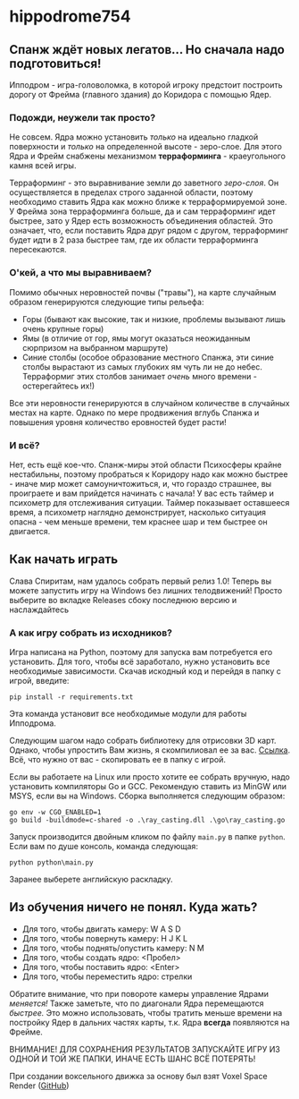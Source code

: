 # hippodrome754
## Спанж ждёт новых легатов... Но сначала надо подготовиться!

Ипподром - игра-головоломка, в которой игроку предстоит построить дорогу от Фрейма (главного здания) до Коридора с помощью Ядер.
### Подожди, неужели так просто?
Не совсем. Ядра можно установить _только_ на идеально гладкой поверхности и _только_ на определенной высоте - зеро-слое. Для этого Ядра и Фрейм снабжены механизмом __терраформинга__ - краеугольного камня всей игры.

Терраформинг - это выравнивание земли до заветного _зеро-слоя_. Он осуществляется в пределах строго заданной области, поэтому необходимо ставить Ядра как можно ближе к терраформируемой зоне. У Фрейма зона терраформинга больше, да и сам терраформинг идет быстрее, зато 
у Ядер есть возможность объединения областей. Это означает, что, если поставить Ядра друг рядом с другом, терраформинг будет идти в 2 раза быстрее там, где их области терраформинга пересекаются.
### О'кей, а что мы выравниваем?
Помимо обычных неровностей почвы ("травы"), на карте случайным образом генерируются следующие типы рельефа:
- Горы (бывают как высокие, так и низкие, проблемы вызывают лишь очень крупные горы)
- Ямы (в отличие от гор, ямы могут оказаться неожиданным сюрпризом на выбранном маршруте)
- Синие столбы (особое образование местного Спанжа, эти синие столбы вырастают из самых глубоких ям чуть ли не до небес. Терраформиг этих столбов занимает _очень_ много времени - остерегайтесь их!)

Все эти неровности генерируются в случайном количестве в случайных местах на карте. Однако по мере продвижения вглубь Спанжа и повышения уровня количество еровностей будет расти!
### И всё?
Нет, есть ещё кое-что. Спанж-миры этой области Психосферы крайне нестабильны, поэтому пробраться к Коридору надо как можно быстрее - иначе мир может самоуничтожиться, и, что гораздо страшнее, вы проиграете и вам прийдется начинать с начала!
У вас есть таймер и психометр для отслеживания ситуации. Таймер показывает оставшееся время, а психометр наглядно демонстрирует, насколько ситуация опасна - чем меньше времени, тем краснее шар и тем быстрее он двигается.
## Как начать играть
Слава Спиритам, нам удалось собрать первый релиз 1.0! Теперь вы можете запустить игру на Windows без лишних телодвижений!
Просто выберите во вкладке Releases сбоку последнюю версию и наслаждайтесь
### А как игру собрать из исходников?
Игра написана на Python, поэтому для запуска вам потребуется его установить.
Для того, чтобы всё заработало, нужно установить все необходимые зависимости.
Скачав искодный код и перейдя в папку с игрой, введите:
```
pip install -r requirements.txt
```

Эта команда установит все необходимые модули для работы Ипподрома.

Следующим шагом надо собрать библиотеку для отрисовки 3D карт. Однако, чтобы упростить Вам жизнь, я скомпилиовал ее за вас. [Cсылка](https://disk.yandex.ru/d/5Ry6y1NVh-o8-w). Всё, что нужно от вас - скопировать ее в папку с игрой.

Если вы работаете на Linux или просто хотите ее собрать вручную, надо установить компиляторы Go и GCC. Рекомендую ставить из MinGW или MSYS, если вы на Windows.
Сборка выполняется следующим образом:
```
go env -w CGO_ENABLED=1
go build -buildmode=c-shared -o .\ray_casting.dll .\go\ray_casting.go
```

Запуск производится двойным кликом по файлу `main.py` в папке `python`. Если вам по душе консоль, команда следующая:
```
python python\main.py
```

Заранее выберете английскую раскладку.
## Из обучения ничего не понял. Куда жать?
- Для того, чтобы двигать камеру: W A S D
- Для того, чтобы повернуть камеру: H J K L
- Для того, чтобы поднять/опустить камеру: N M
- Для того, чтобы создать ядро: <Пробел>
- Для того, чтобы поставить ядро: \<Enter>
- Для того, чтобы переместить ядро: стрелки

Обратите внимание, что при повороте камеры управление Ядрами _меняется!_ Также заметьте, что по диагонали Ядра перемещаются _быстрее._ Это можно использовать, чтобы тратить меньше времени на постройку Ядер в дальних частях карты, т.к. Ядра __всегда__ появляются на Фрейме.

ВНИМАНИЕ! ДЛЯ СОХРАНЕНИЯ РЕЗУЛЬТАТОВ ЗАПУСКАЙТЕ ИГРУ ИЗ ОДНОЙ И ТОЙ ЖЕ ПАПКИ, ИНАЧЕ ЕСТЬ ШАНС ВСЁ ПОТЕРЯТЬ!

При создании воксельного движка за основу был взят Voxel Space Render ([GitHub](https://github.com/StanislavPetrovV/Voxel-Space-Render))
